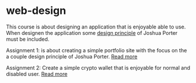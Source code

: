 # web-design

This course is about designing an application that is enjoyable able to use. When designen the application some [design principle](http://bokardo.com/principles-of-user-interface-design/) of Joshua Porter must be included.

Assignment 1: is about creating a simple portfolio site with the focus on the a couple design principle of Joshua Porter. [Read more](https://github.com/niyorn/web-design/tree/master/opdracht1)

Assignment 2: Create a simple crypto wallet that is enjoyable for normal and disabled user. [Read more](https://github.com/niyorn/web-design/tree/master/opdracht2)

